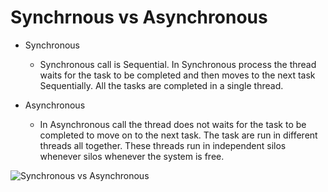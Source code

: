 # Synchrnous vs Asynchronous

- Synchronous
	- Synchronous call is Sequential. In Synchronous process the thread waits for the task to be completed and then moves to the next task Sequentially. All the tasks are completed in a single thread.

- Asynchronous
	- In Asynchronous call the thread does not waits for the task to be completed to move on to the next task. The task are run in different threads all together. These threads run in independent silos whenever silos whenever the system is free.

![Synchronous vs Asynchronous](https://media-exp3.licdn.com/dms/image/C5112AQG-M_DmKyQK0A/article-cover_image-shrink_600_2000/0/1553486485152?e=1631750400&v=beta&t=MemA1LOJSjrp0xY56WHky41r7wy4Yv4NfWaM80RsX7E)

